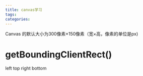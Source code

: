```yaml
---
title: canvas学习
tags:
categories:
---
```


Canvas 的默认大小为300像素×150像素（宽×高，像素的单位是px)


# getBoundingClientRect()
left
top
right
bottom